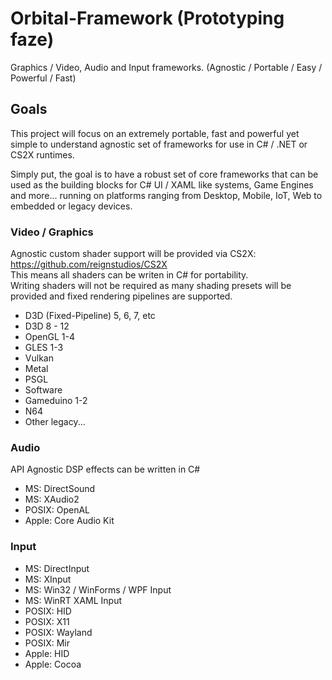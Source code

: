 # Orbital-Framework (Prototyping faze)
Graphics / Video, Audio and Input frameworks. (Agnostic / Portable / Easy / Powerful / Fast)

## Goals
This project will focus on an extremely portable, fast and powerful yet simple to understand agnostic set of frameworks for use in C# / .NET or CS2X runtimes.<br>

Simply put, the goal is to have a robust set of core frameworks that can be used as the building blocks for C# UI / XAML like systems, Game Engines and more... running on platforms ranging from Desktop, Mobile, IoT, Web to embedded or legacy devices.

### Video / Graphics
Agnostic custom shader support will be provided via CS2X: https://github.com/reignstudios/CS2X<br>
This means all shaders can be writen in C# for portability.<br>
Writing shaders will not be required as many shading presets will be provided and fixed rendering pipelines are supported.<br>

* D3D (Fixed-Pipeline) 5, 6, 7, etc
* D3D 8 - 12
* OpenGL 1-4
* GLES 1-3
* Vulkan
* Metal
* PSGL
* Software
* Gameduino 1-2
* N64
* Other legacy...

### Audio
API Agnostic DSP effects can be written in C#<br>

* MS: DirectSound
* MS: XAudio2
* POSIX: OpenAL
* Apple: Core Audio Kit

### Input
* MS: DirectInput
* MS: XInput
* MS: Win32 / WinForms / WPF Input
* MS: WinRT XAML Input
* POSIX: HID
* POSIX: X11
* POSIX: Wayland
* POSIX: Mir
* Apple: HID
* Apple: Cocoa